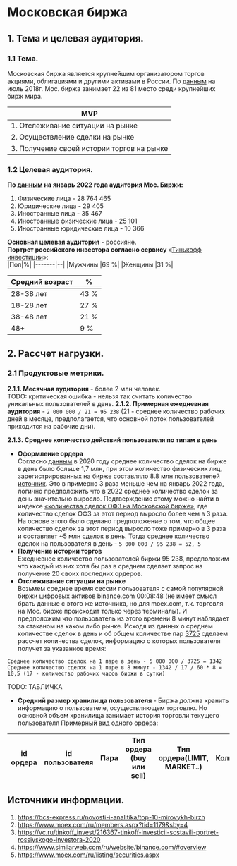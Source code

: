 # Московская биржа 
## 1. Тема и целевая аудитория.
### 1.1 Тема.
Московская биржа является крупнейшим организатором торгов акциями, облигациями и другими активами в России. По [данным](https://bcs-express.ru/novosti-i-analitika/top-10-mirovykh-birzh) на июль 2018г. Мос. биржа занимает 22 из 81 место среди крупнейших бирж мира. 
   
   |MVP|
   |---|
   |1. Отслеживание ситуации на рынке| 
   |2. Осуществление сделки на рынке| 
   |3. Получение своей истории торгов на рынке| 
### 1.2 Целевая аудитория.
**По [данным](https://www.moex.com/ru/members.aspx?tid=1179&sby=4) на январь 2022 года аудитория Мос. Биржи:**  
1. Физические лица - 28 764 465
2. Юридические лица - 29 405
3. Иностранные лица - 35 467
4. Иностранные физические лица - 25 101
5. Иностранные юридические лица - 10 366   
   
   
**Основная целевая аудитория** - россияне.  
**Портрет российского инвестора согласно сервису** «[Тинькофф инвестиции](https://vc.ru/tinkoff_invest/216367-tinkoff-investicii-sostavili-portret-rossiyskogo-investora-2020)»:  
   |Пол|%|
   |-------|--|
   |Мужчины        |69 %|
   |Женщины        |31 %|  
     
   |Средний возраст|%| 
   |---------------|--|
   |28-38 лет      |43 %|
   |18-28 лет      |27 %|
   |38-48 лет      |21 %|
   |48+            |9  %|
## 2. Рассчет нагрузки. 
### 2.1 Продуктовые метрики.  
   **2.1.1. Месячная аудитория** - более 2 млн человек.  
     TODO: критическая ошибка - нельзя так считать количество уникальных пользователей в день.
   **2.1.2. Примерная ежедневная аудитория** - ```2 000 000 / 21 = 95 238``` (21 - среднее количество рабочих дней в месяце, предполагается, что основной поток пользователей приходится на рабочие дни). 
     
   **2.1.3. Среднее количество действий пользователя по типам в день**  
   +  **Оформление ордера**  
   Согласно [данным](https://www.moex.com/n27584/?nt=106) в 2020 году среднее количество сделок на бирже в день было больше 1,7 млн, при этом количество физических лиц, зарегистрированных на бирже составляло 8.8 млн пользователей [источник](https://www.moex.com/n32140). Это в примерно 3 раза меньше чем на январь 2022 года, логично предположить что в 2022 среднее количество сделок за день значительно выросло. Подтверждение этому можно найти в индексе [«количества сделок ОФЗ на Московской бирже»](https://cbonds.ru/indexes/14283/), где количество сделок ОФЗ за этот период выросло более чем в 3 раза. На основе этого было сделано предположение о том, что общее количество сделок за этот период выросло тоже примерно в 3 раза и составляет ~5 млн сделок в день. Тогда среднее количество сделок на пользователя в день - ```5 000 000 / 95 238 = 52, 5```
   + **Получение истории торгов**  
   Ежедневное количество пользователей биржи 95 238, предположим что каждый из них хотя бы раз в среднем сделает запрос на получение 20 своих последних ордеров.  
   + **Отслеживание ситуации на рынке**  
   Возьмем среднее время сессии пользователя с самой популярной биржи цифровых активов binance.com [00:08:48](https://www.similarweb.com/ru/website/binance.com/#overview) (не имеет смысл брать данные с этого же источника, но для moex.com, т.к. торговля на Мос. бирже происходит только через терминалы). И предположим что пользователь из этого времени 8 минут наблядает за стаканом на каком либо рынке. Исходя из данных о среднем количестве сделок в день и об общем количестве пар [3725](https://www.moex.com/ru/listing/securities.aspx) сделаем рассчет количества сделок, информацию о которых пользователя получет за указанное время:  
   ```
   Среднее количество сделок на 1 паре в день - 5 000 000 / 3725 = 1342  
   Среднее количество сделок на 1 паре в 8 минут - 1342 / 17 / 60 * 8 = 10,5 (17 - количество рабочих часов биржи в сутки)
   ```
   TODO: ТАБЛИЧКА
   + **Средний размер хранилища пользователя** - Биржа должна хранить информацию о пользователе, осуществляющем торговлю. Но основной объем хранилища занимает история торговли текущего пользователя
Примерный вид одного ордера:  

|id ордера|id пользователя|Пара|Тип ордера (buy или sell)|Тип ордера(LIMIT, MARKET..)|Количество|Время|Цена|Стоп цена|Статус|
|---------|---------------|----|-------------------------|---------------------------|----------|-----|----|---------|------|







## Источники информации. 
1. https://bcs-express.ru/novosti-i-analitika/top-10-mirovykh-birzh
2. https://www.moex.com/ru/members.aspx?tid=1179&sby=4
3. https://vc.ru/tinkoff_invest/216367-tinkoff-investicii-sostavili-portret-rossiyskogo-investora-2020
4. https://www.similarweb.com/ru/website/binance.com/#overview
5. https://www.moex.com/ru/listing/securities.aspx

